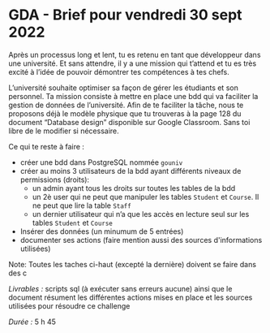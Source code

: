 # GDA - Brief pour vendredi 30 sept 2022

Après un processus long et lent, tu es retenu en tant que développeur dans une université. Et sans attendre, il y a une mission qui t’attend et tu es très excité à l’idée de pouvoir démontrer tes compétences à tes chefs.

L’université souhaite optimiser sa façon de gérer les étudiants et son personnel. Ta mission consiste à mettre en place une bdd qui va faciliter la gestion de données de l’université. Afin de te faciliter la tâche, nous te proposons déjà le modèle physique que tu trouveras à la page 128 du document “Database design” disponible sur Google Classroom. Sans toi libre de le modifier si nécessaire.

Ce qui te reste à faire :

- créer une bdd dans PostgreSQL nommée `gouniv`
- créer au moins 3 utilisateurs de la bdd ayant différents niveaux de permissions (droits):
  - un admin ayant tous les droits sur toutes les tables de la bdd
  - un 2è user qui ne peut que manipuler les tables `Student` et `Course`. Il ne peut que lire la table `Staff`
  - un dernier utilisateur qui n’a que les accès en lecture seul sur les tables `Student` et `Course`
- Insérer des données (un minumum de 5 entrées)
- documenter ses actions (faire mention aussi des sources d'informations utilisées)

Note: Toutes les taches ci-haut (excepté la dernière) doivent se faire dans des c

_Livrables :_ scripts sql (à exécuter sans erreurs aucune) ainsi que le document résument les différentes actions mises en place et les sources utilisées pour résoudre ce challenge

_Durée :_ 5 h 45
